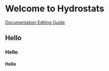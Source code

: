 # Welcome to Hydrostats

[Documentation Editing Guide](https://github.com/adam-p/markdown-here/wiki/Markdown-Cheatsheet "Github Markdown Cheatsheet")

## Hello

### Hello

#### Hello
